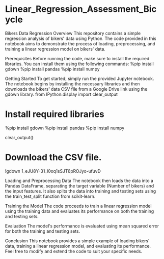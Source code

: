 # Linear_Regression_Assessment_Bicycle

Bikers Data Regression
Overview
This repository contains a simple regression analysis of bikers' data using Python. The code provided in this notebook aims to demonstrate the process of loading, preprocessing, and training a linear regression model on bikers' data.

Prerequisites
Before running the code, make sure to install the required libraries. You can install them using the following commands:
%pip install gdown
%pip install pandas
%pip install numpy

Getting Started
To get started, simply run the provided Jupyter notebook. The notebook begins by installing the necessary libraries and then downloads the bikers' data CSV file from a Google Drive link using the gdown library.
from IPython.display import clear_output

# Install required libraries
%pip install gdown
%pip install pandas
%pip install numpy

clear_output()

# Download the CSV file.
!gdown 1_eJU8Y-31_l0oq1sSJT6pROJyo-ufuvD


Loading and Preprocessing Data
The notebook then loads the data into a Pandas DataFrame, separating the target variable (Number of bikers) and the input features. It also splits the data into training and testing sets using the train_test_split function from scikit-learn.

Training the Model
The code proceeds to train a linear regression model using the training data and evaluates its performance on both the training and testing sets.

Evaluation
The model's performance is evaluated using mean squared error for both the training and testing sets.

Conclusion
This notebook provides a simple example of loading bikers' data, training a linear regression model, and evaluating its performance. Feel free to modify and extend the code to suit your specific needs.
